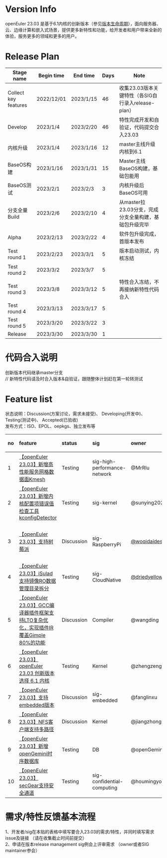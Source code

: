 # Version Info
openEuler 23.03 是基于6.1内核的创新版本（参见[版本生命周期](https://www.openeuler.org/zh/other/lifecycle/)），面向服务器、云、边缘计算和嵌入式场景，提供更多新特性和功能，给开发者和用户带来全新的体验，服务更多的领域和更多的用户。<br>


# Release Plan

| Stage  name          | Begin time | End time   | Days | Note                                      |
| -------------------- | ---------- | ---------- | ---- | ----------------------------------------- |
| Collect key features | 2022/12/01  | 2023/1/15 | 46   | 收集23.03版本关键特性（各SIG自行录入release-plan）   |
| Develop | 2023/1/4  | 2023/2/20 | 46   | 特性完成开发和自验证，代码提交合入23.03   |
| 内核升级 | 2023/1/4  | 2023/1/16 | 12   | master主线升级内核到6.1   |
| BaseOS构建 | 2023/1/16  | 2023/1/31 | 15   | Master主线BaseOS构建，基础包能用   |
| BaseOS测试 | 2023/2/1  | 2023/2/3 | 3   | 内核升级后BaseOS可用   |
| 分支全量Build | 2023/2/6  | 2023/2/10 | 4   | 从master拉23.03分支，完成分支全量构建，基础包升级完毕   |
| Alpha | 2023/2/13  | 2023/2/22 | 4   | 软件包升级完成，首版本发布   |
| Test round 1 | 2023/2/23  | 2023/3/1 | 5   | 版本启动测试，内核冻结   |
| Test round 2 | 2023/3/2  | 2023/3/7 | 5   |   |
| Test round 3 | 2023/3/8  | 2023/3/12 | 5   | 特性合入冻结，不再接纳新特性代码合入   |
| Test round 4 | 2023/3/13  | 2023/3/17 | 5   |    |
| Test round 5 | 2023/3/20  | 2023/3/22 | 3   |    |
| Release | 2023/3/30  | 2023/3/30 | 1   |    |



# 代码合入说明
创新版本代码继承master分支 <br>
// 新特性代码请及时合入版本&自验证，跟随整体计划赶在第一轮转测试


# Feature list
状态说明：Discussion(方案讨论，需求未接受)、 Developing(开发中)、 Testing(测试中)、 Accepted(已验收) <br>
发布方式：ISO、EPOL、oepkgs、独立发布等

|no|feature|status|sig|owner|发布方式|涉及软件包列表|
|:----|:---|:---|:--|:----|:----|:----|
|1|[【openEuler 23.03】新增高性能服务网格数据面Kmesh](https://gitee.com/openeuler/release-management/issues/I65S7M?from=project-issue)|Testing|sig-high-performance-network|@MrRlu|extras|kmesh|
|2|[【openEuler 23.03】新增内核配置项错误值检查工具kconfigDetector](https://gitee.com/openeuler/release-management/issues/I69YOZ?from=project-issue)|Testing|sig-kernel|@sunying2022|EPOL|kconfigDetector|
|3|[【openEuler 23.03】支持树莓派](https://gitee.com/openeuler/release-management/issues/I6AACH)|Discussion|sig-RaspberryPi|[@woqidaideshi](https://gitee.com/woqidaideshi)|EPOL|raspberrypi-firmware,raspberrypi-bluetooth,raspi-config,pigpio,raspberrypi-userland,raspberrypi-eeprom|
|4|[【openEuler 23.03】iSulad支持镜像RO数据管理目录拆分](https://gitee.com/openeuler/release-management/issues/I6E2SI)|Testing|sig-CloudNative|[@driedyellowpeach](https://gitee.com/driedyellowpeach)|oepkgs|iSulad|
|5|[【openEuler 23.03】GCC编译器插件框架支持LTO复杂优化，实现插件IR覆盖Gimple 80%的功能](https://e.gitee.com/open_euler/issues/table?issue=I6CK4F)|Discussion|Compiler|@wangding|oepkgs|GCC|
|6|[【openEuler 23.03】openEuler 23.03 创新版本选择 6.1 内核](https://gitee.com/openeuler/kernel/issues/I6834I)|Testing|Kernel |@zhengzengkai|oepkgs|Kernel|
|7|[【openEuler 23.03】支持embedded版本](https://gitee.com/openeuler/release-management/issues/I6DS1J?from=project-issue)|Discussion|sig-embedded|@fanglinxu|独立发布|Embedded|
|8|[【openEuler 23.03】NFS客户端支持多路径](https://gitee.com/openeuler/kernel/issues/I6CR7Z)|Discussion|Kernel |@jiangzhongbing|oepkgs|Kernel|
|9|[【openEuler 23.03】新增openGemini时序数据库](https://gitee.com/openeuler/release-management/issues/I6EQV3)|Testing|DB|@openGemini|ISO|Kernel|
|10|[【openEuler 23.03】secGear支持安全通道](https://gitee.com/openeuler/release-management/issues/I6EZTD?from=project-issue)|Testing|sig-confidential-computing|@houmingyong|ISO|secGear|


# 需求/特性反馈基本流程 <br />
1、开发者/sig在本贴的表格中填写要合入23.03的需求/特性，并同时填写需求issue及链接 （请在收集截止时间前提交）      <br>
2、申请在版本release management sig例会上评审需求 （owner或者SIG maintainer参会）
<br><br>
